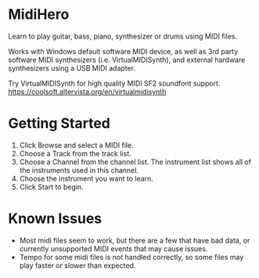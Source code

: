 # MidiHero
Learn to play guitar, bass, piano, synthesizer or drums using MIDI files.

Works with Windows default software MIDI device, as well as 3rd party software MIDI synthesizers (i.e. VirtualMIDISynth), and external hardware synthesizers using a USB MIDI adapter.

Try VirtualMIDISynth for high quality MIDI SF2 soundfont support.
https://coolsoft.altervista.org/en/virtualmidisynth

# Getting Started
1. Click Browse and select a MIDI file.
2. Choose a Track from the track list.
3. Choose a Channel from the channel list.  The instrument list shows all of the instruments used in this channel.
4. Choose the instrument you want to learn.
5. Click Start to begin.

# Known Issues
* Most midi files seem to work, but there are a few that have bad data, or currently unsupported MIDI events that may cause issues.
* Tempo for some midi files is not handled correctly, so some files may play faster or slower than expected.
